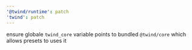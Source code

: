 ```yaml
---
'@twind/runtime': patch
'twind': patch
---
```


ensure globale `twind_core` variable points to bundled `@twind/core` which allows presets to uses it
